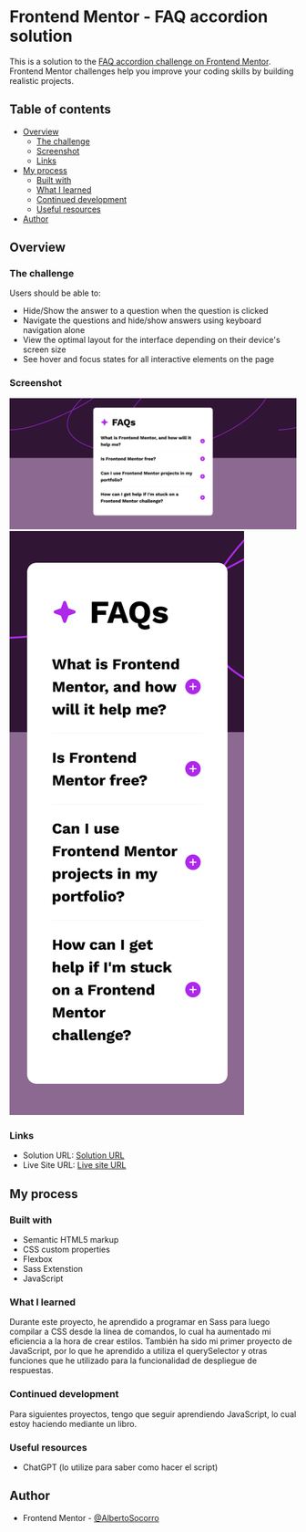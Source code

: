 # Frontend Mentor - FAQ accordion solution

This is a solution to the [FAQ accordion challenge on Frontend Mentor](https://www.frontendmentor.io/challenges/faq-accordion-wyfFdeBwBz). Frontend Mentor challenges help you improve your coding skills by building realistic projects. 

## Table of contents

- [Overview](#overview)
  - [The challenge](#the-challenge)
  - [Screenshot](#screenshot)
  - [Links](#links)
- [My process](#my-process)
  - [Built with](#built-with)
  - [What I learned](#what-i-learned)
  - [Continued development](#continued-development)
  - [Useful resources](#useful-resources)
- [Author](#author)

## Overview

### The challenge

Users should be able to:

- Hide/Show the answer to a question when the question is clicked
- Navigate the questions and hide/show answers using keyboard navigation alone
- View the optimal layout for the interface depending on their device's screen size
- See hover and focus states for all interactive elements on the page

### Screenshot

![](./screenshot1.jpg)
![](./screenshot2.jpg)

### Links

- Solution URL: [Solution URL](https://github.com/AlbertoSocorro/faq-accordion-main)
- Live Site URL: [Live site URL](https://albertosocorro.github.io/faq-accordion-main/)

## My process

### Built with

- Semantic HTML5 markup
- CSS custom properties
- Flexbox
- Sass Extenstion
- JavaScript

### What I learned

Durante este proyecto, he aprendido a programar en Sass para luego compilar a CSS desde la línea de comandos, lo cual ha aumentado mi eficiencia a la hora de crear estilos.
También ha sido mi primer proyecto de JavaScript, por lo que he aprendido a utiliza el querySelector y otras funciones que he utilizado para la funcionalidad de despliegue de respuestas.

### Continued development

Para siguientes proyectos, tengo que seguir aprendiendo JavaScript, lo cual estoy haciendo mediante un libro.

### Useful resources

- ChatGPT (lo utilize para saber como hacer el script)

## Author

- Frontend Mentor - [@AlbertoSocorro](https://www.frontendmentor.io/profile/albertosocorro)
